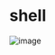 # shell



    
  ![image](https://github.com/RohanRusta21/shell/assets/110477025/dde2d922-0413-4de4-a4d4-51ce545a99e5)
